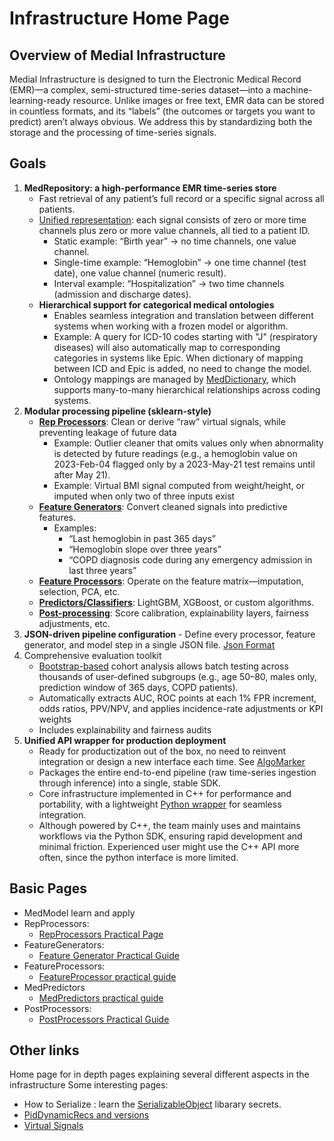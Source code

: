 # Infrastructure Home Page

## Overview of Medial Infrastructure
Medial Infrastructure is designed to turn the Electronic Medical Record (EMR)—a complex, semi-structured time-series dataset—into a machine-learning-ready resource. Unlike images or free text, EMR data can be stored in countless formats, and its “labels” (the outcomes or targets you want to predict) aren’t always obvious. We address this by standardizing both the storage and the processing of time-series signals.

## Goals
1. **MedRepository: a high-performance EMR time-series store**
    * Fast retrieval of any patient’s full record or a specific signal across all patients.
    * [Unified representation](Generic%20(Universal)%20Signal%20Vectors): each signal consists of zero or more time channels plus zero or more value channels, all tied to a patient ID.
      - Static example: “Birth year” → no time channels, one value channel.
      - Single-time example: “Hemoglobin” → one time channel (test date), one value channel (numeric result).
      - Interval example: “Hospitalization” → two time channels (admission and discharge dates).
    * **Hierarchical support for categorical medical ontologies** 
      - Enables seamless integration and translation between different systems when working with a frozen model or algorithm. 
      - Example: A query for ICD-10 codes starting with "J" (respiratory diseases) will also automatically map to corresponding categories in systems like Epic. When dictionary of mapping between ICD and Epic is added, no need to change the model. 
      - Ontology mappings are managed by [MedDictionary](InfraMed%20Library%20page/MedDictionary), which supports many-to-many hierarchical relationships across coding systems.
2. **Modular processing pipeline (sklearn-style)**
    * **[Rep Processors](Rep%20Processors%20Practical%20Guide/)**: Clean or derive “raw” virtual signals, while preventing leakage of future data
      - Example: Outlier cleaner that omits values only when abnormality is detected by future readings (e.g., a hemoglobin value on 2023-Feb-04 flagged only by a 2023-May-21 test remains until after May 21).
      - Example: Virtual BMI signal computed from weight/height, or imputed when only two of three inputs exist
    * **[Feature Generators](MedProcessTools%20Library/FeatureGenerator/)**: Convert cleaned signals into predictive features.
      - Examples:
        * “Last hemoglobin in past 365 days”
        * “Hemoglobin slope over three years”
        * “COPD diagnosis code during any emergency admission in last three years”
    * **[Feature Processors](Feature%20Generator%20Practical%20Guide/)**: Operate on the feature matrix—imputation, selection, PCA, etc. 
    * **[Predictors/Classifiers](MedAlgo%20Library/)**: LightGBM, XGBoost, or custom algorithms.
    * **[Post-processing](PostProcessors%20Practical%20Guide/)**: Score calibration, explainability layers, fairness adjustments, etc.
3. **JSON-driven pipeline configuration** - Define every processor, feature generator, and model step in a single JSON file. [Json Format](MedModel%20json%20format)
4. Comprehensive evaluation toolkit
    * [Bootstrap-based](/Medial%20Tools/bootstrap_app/) cohort analysis allows batch testing across thousands of user-defined subgroups (e.g., age 50–80, males only, prediction window of 365 days, COPD patients).
    * Automatically extracts AUC, ROC points at each 1% FPR increment, odds ratios, PPV/NPV, and applies incidence-rate adjustments or KPI weights
    * Includes explainability and fairness audits
5. **Unified API wrapper for production deployment**
    * Ready for productization out of the box, no need to reinvent integration or design a new interface each time. See [AlgoMarker](AlgoMarkers/)
    * Packages the entire end-to-end pipeline (raw time-series ingestion through inference) into a single, stable SDK.
    * Core infrastructure implemented in C++ for performance and portability, with a lightweight [Python wrapper](/Python) for seamless integration.
    * Although powered by C++, the team mainly uses and maintains workflows via the Python SDK, ensuring rapid development and minimal friction. Experienced user might use the C++ API more often, since the python interface is more limited. 


## Basic Pages

- MedModel learn and apply 
- RepProcessors:
  - [RepProcessors Practical Page](Rep%20Processors%20Practical%20Guide)
- FeatureGenerators:
  - [Feature Generator Practical Guide](Feature%20Generator%20Practical%20Guide)
- FeatureProcessors:
  - [FeatureProcessor practical guide](FeatureProcessor%20practical%20guide)
- MedPredictors
  - [MedPredictors practical guide](MedPredictor%20practical%20guide)
- PostProcessors:
  - [PostProcessors Practical Guide](PostProcessors%20Practical%20Guide)

## Other links
Home page for in depth pages explaining several different aspects in the infrastructure
Some interesting pages:

- How to Serialize : learn the [SerializableObject](MedProcessTools%20Library/SerializableObject) libarary secrets.
- [PidDynamicRecs and versions](InfraMed%20Library%20page/PidDynamicRec)
- [Virtual Signals](Virtual%20Signals)
